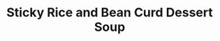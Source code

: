 ---
layout: post
categories: videos
tags: [videos]
excerpt: 
title: "Sticky Rice and Bean Curd Dessert Soup"
feature_video: http://www.youtube.com/embed/yvwqBuh5X5o
blog: 
---